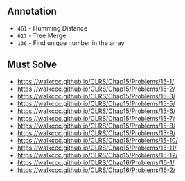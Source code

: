 ## Annotation
* `461` - Humming Distance
* `617` - Tree Merge
* `136` - Find unique number in the array

## Must Solve
* https://walkccc.github.io/CLRS/Chap15/Problems/15-1/
* https://walkccc.github.io/CLRS/Chap15/Problems/15-2/
* https://walkccc.github.io/CLRS/Chap15/Problems/15-3/
* https://walkccc.github.io/CLRS/Chap15/Problems/15-5/
* https://walkccc.github.io/CLRS/Chap15/Problems/15-6/
* https://walkccc.github.io/CLRS/Chap15/Problems/15-7/
* https://walkccc.github.io/CLRS/Chap15/Problems/15-8/
* https://walkccc.github.io/CLRS/Chap15/Problems/15-9/
* https://walkccc.github.io/CLRS/Chap15/Problems/15-10/
* https://walkccc.github.io/CLRS/Chap15/Problems/15-11/
* https://walkccc.github.io/CLRS/Chap15/Problems/15-12/
* https://walkccc.github.io/CLRS/Chap16/Problems/16-1/
* https://walkccc.github.io/CLRS/Chap16/Problems/16-2/
